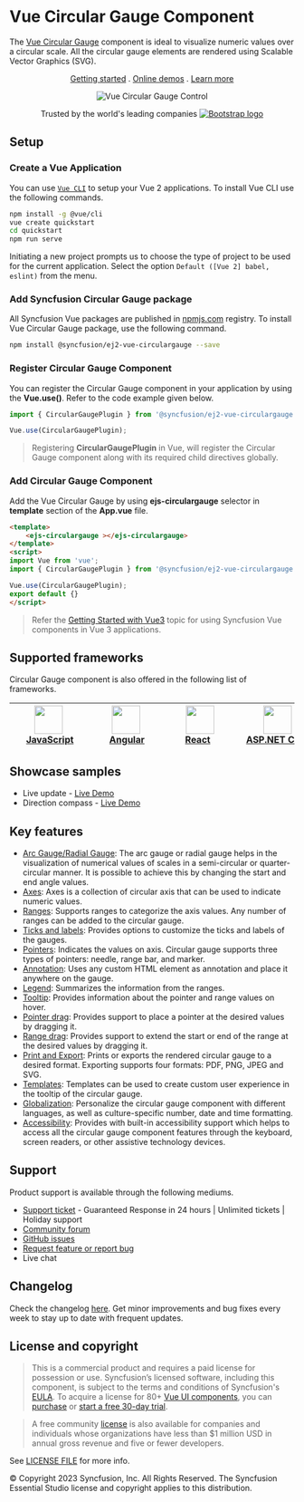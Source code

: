 # Vue Circular Gauge Component

The [Vue Circular Gauge](https://www.syncfusion.com/vue-components/vue-circular-gauge?utm_source=npm&utm_medium=listing&utm_campaign=vue-circulargauge-npm) component is ideal to visualize numeric values over a circular scale. All the circular gauge elements are rendered using Scalable Vector Graphics (SVG).

<p align="center">
  <a href="https://ej2.syncfusion.com/vue/documentation/circular-gauge/getting-started/?utm_source=npm&utm_medium=listing&utm_campaign=vue-circulargauge-npm">Getting started</a> . 
  <a href="https://ej2.syncfusion.com/vue/demos/?utm_source=npm&utm_medium=listing&utm_campaign=vue-circulargauge-npm#/bootstrap5/circular-gauge/default.html">Online demos</a> . 
  <a href="https://www.syncfusion.com/vue-components/vue-circular-gauge?utm_source=npm&utm_medium=listing&utm_campaign=vue-circulargauge-npm">Learn more</a>
</p>

<p align="center">
    <img src="https://github.com/SyncfusionExamples/nuget-img/blob/master/vue/vue-circular-gauge.png" alt="Vue Circular Gauge Control">
</p>

<p align="center">
Trusted by the world's leading companies
  <a href="https://www.syncfusion.com">
    <img src="https://raw.githubusercontent.com/SyncfusionExamples/nuget-img/master/syncfusion/syncfusion-trusted-companies.webp" alt="Bootstrap logo">
  </a>
</p>

## Setup

### Create a Vue Application

You can use [`Vue CLI`](https://github.com/vuejs/vue-cli) to setup your Vue 2 applications. To install Vue CLI use the following commands.

```bash
npm install -g @vue/cli
vue create quickstart
cd quickstart
npm run serve
```
Initiating a new project prompts us to choose the type of project to be used for the current application. Select the option `Default ([Vue 2] babel, eslint)` from the menu.

### Add Syncfusion Circular Gauge package

All Syncfusion Vue packages are published in [npmjs.com](https://www.npmjs.com/~syncfusionorg) registry. To install Vue Circular Gauge package, use the following command.

```bash
npm install @syncfusion/ej2-vue-circulargauge --save
```

### Register Circular Gauge Component

You can register the Circular Gauge component in your application by using the **Vue.use()**. Refer to the code example given below.

```typescript
import { CircularGaugePlugin } from '@syncfusion/ej2-vue-circulargauge';

Vue.use(CircularGaugePlugin);
```

> Registering **CircularGaugePlugin** in Vue, will register the Circular Gauge component along with its required child directives globally.

### Add Circular Gauge Component

Add the Vue Circular Gauge by using **ejs-circulargauge** selector in **template** section of the **App.vue** file.

```html
<template>
    <ejs-circulargauge ></ejs-circulargauge>
</template>
<script>
import Vue from 'vue';
import { CircularGaugePlugin } from '@syncfusion/ej2-vue-circulargauge';

Vue.use(CircularGaugePlugin);
export default {}
</script>
```

> Refer the [Getting Started with Vue3](https://ej2.syncfusion.com/vue/documentation/circular-gauge/getting-started-vue-3/) topic for using Syncfusion Vue components in Vue 3 applications.

## Supported frameworks

Circular Gauge component is also offered in the following list of frameworks.

| [<img src="https://ej2.syncfusion.com/github/images/js.svg" height="50" />](https://www.syncfusion.com/javascript-ui-controls?utm_medium=listing&utm_source=github)<br/>&nbsp;&nbsp;&nbsp;&nbsp;&nbsp;[JavaScript](https://www.syncfusion.com/javascript-ui-controls?utm_medium=listing&utm_source=github)&nbsp;&nbsp;&nbsp;&nbsp; | [<img src="https://ej2.syncfusion.com/github/images/angular.svg"  height="50" />](https://www.syncfusion.com/angular-components/?utm_medium=listing&utm_source=github)<br/>&nbsp;&nbsp;&nbsp;&nbsp;&nbsp;&nbsp;&nbsp;[Angular](https://www.syncfusion.com/angular-components/?utm_medium=listing&utm_source=github)&nbsp;&nbsp;&nbsp;&nbsp;&nbsp;&nbsp; | [<img src="https://ej2.syncfusion.com/github/images/react.svg" height="50" />](https://www.syncfusion.com/react-ui-components?utm_medium=listing&utm_source=github)<br/>&nbsp;&nbsp;&nbsp;&nbsp;&nbsp;&nbsp;&nbsp;[React](https://www.syncfusion.com/react-ui-components?utm_medium=listing&utm_source=github)&nbsp;&nbsp;&nbsp;&nbsp;&nbsp;&nbsp;&nbsp;&nbsp;&nbsp; | [<img src="https://ej2.syncfusion.com/github/images/netcore.svg" height="50" />](https://www.syncfusion.com/aspnet-core-ui-controls?utm_medium=listing&utm_source=github)<br/>&nbsp;&nbsp;[ASP.NET&nbsp;Core](https://www.syncfusion.com/aspnet-core-ui-controls?utm_medium=listing&utm_source=github)&nbsp;&nbsp; | [<img src="https://ej2.syncfusion.com/github/images/netmvc.svg" height="50" />](https://www.syncfusion.com/aspnet-mvc-ui-controls?utm_medium=listing&utm_source=github)<br/>&nbsp;&nbsp;[ASP.NET&nbsp;MVC](https://www.syncfusion.com/aspnet-mvc-ui-controls?utm_medium=listing&utm_source=github)&nbsp;&nbsp; | 
| :-----: | :-----: | :-----: | :-----: | :-----: |

## Showcase samples

* Live update - [Live Demo](https://ej2.syncfusion.com/vue/demos/#/material/circular-gauge/data-sample.html)
* Direction compass - [Live Demo](https://ej2.syncfusion.com/vue/demos/#/material/circular-gauge/compass.html)

## Key features

* [Arc Gauge/Radial Gauge](https://ej2.syncfusion.com/vue/documentation/circular-gauge/gauge-axes/?utm_source=npm&utm_medium=listing&utm_campaign=vue-circulargauge-npm#angles-and-direction): The arc gauge or radial gauge helps in the visualization of numerical values of scales in a semi-circular or quarter-circular manner. It is possible to achieve this by changing the start and end angle values.
* [Axes](https://ej2.syncfusion.com/vue/documentation/circular-gauge/gauge-axes/?utm_source=npm&utm_medium=listing&utm_campaign=vue-circulargauge-npm): Axes is a collection of circular axis that can be used to indicate numeric values.
* [Ranges](https://ej2.syncfusion.com/vue/documentation/circular-gauge/gauge-ranges/?utm_source=npm&utm_medium=listing&utm_campaign=vue-circulargauge-npm): Supports ranges to categorize the axis values. Any number of ranges can be added to the circular gauge.
* [Ticks and labels](https://ej2.syncfusion.com/vue/demos/?utm_source=npm&utm_medium=listing&utm_campaign=vue-circulargauge-npm#/material/circular-gauge/labels.html): Provides options to customize the ticks and labels of the gauges.
* [Pointers](https://ej2.syncfusion.com/vue/documentation/circular-gauge/gauge-pointers/?utm_source=npm&utm_medium=listing&utm_campaign=vue-circulargauge-npm): Indicates the values on axis. Circular gauge supports three types of pointers: needle, range bar, and marker.
* [Annotation](https://ej2.syncfusion.com/vue/documentation/circular-gauge/gauge-annotations/?utm_source=npm&utm_medium=listing&utm_campaign=vue-circulargauge-npm): Uses any custom HTML element as annotation and place it anywhere on the gauge.
* [Legend](https://ej2.syncfusion.com/vue/documentation/circular-gauge/gauge-legend/?utm_source=npm&utm_medium=listing&utm_campaign=vue-circulargauge-npm): Summarizes the information from the ranges.
* [Tooltip](https://ej2.syncfusion.com/vue/documentation/circular-gauge/gauge-user-interaction/?utm_source=npm&utm_medium=listing&utm_campaign=vue-circulargauge-npm#tooltip-for-pointer): Provides information about the pointer and range values on hover.
* [Pointer drag](https://ej2.syncfusion.com/vue/documentation/circular-gauge/gauge-user-interaction/?utm_source=npm&utm_medium=listing&utm_campaign=vue-circulargauge-npm#pointer-drag): Provides support to place a pointer at the desired values by dragging it.
* [Range drag](https://ej2.syncfusion.com/vue/demos/?utm_source=npm&utm_medium=listing&utm_campaign=vue-circulargauge-npm#/material/circular-gauge/user-interaction.html): Provides support to extend the start or end of the range at the desired values by dragging it.
* [Print and Export](https://ej2.syncfusion.com/vue/documentation/circular-gauge/gauge-print-and-export/?utm_source=npm&utm_medium=listing&utm_campaign=vue-circulargauge-npm): Prints or exports the rendered circular gauge to a desired format. Exporting supports four formats: PDF, PNG, JPEG and SVG.
* [Templates](https://ej2.syncfusion.com/vue/demos/?utm_source=npm&utm_medium=listing&utm_campaign=vue-circulargauge-npm#/material/circular-gauge/tooltip.html): Templates can be used to create custom user experience in the tooltip of the circular gauge.
* [Globalization](https://ej2.syncfusion.com/vue/documentation/circular-gauge/internationalization/?utm_source=npm&utm_medium=listing&utm_campaign=vue-circulargauge-npm): Personalize the circular gauge component with different languages, as well as culture-specific number, date and time formatting.
* [Accessibility](https://ej2.syncfusion.com/vue/documentation/circular-gauge/accessibility/?utm_source=npm&utm_medium=listing&utm_campaign=vue-circulargauge-npm): Provides with built-in accessibility support which helps to access all the circular gauge component features through the keyboard, screen readers, or other assistive technology devices. 

## Support

Product support is available through the following mediums.

* [Support ticket](https://support.syncfusion.com/support/tickets/create) - Guaranteed Response in 24 hours | Unlimited tickets | Holiday support
* [Community forum](https://www.syncfusion.com/forums/vue?utm_source=npm&utm_medium=listing&utm_campaign=vue-circulargauge-npm)
* [GitHub issues](https://github.com/syncfusion/ej2-vue-ui-components/issues/new)
* [Request feature or report bug](https://www.syncfusion.com/feedback/vue?utm_source=npm&utm_medium=listing&utm_campaign=vue-circulargauge-npm)
* Live chat

## Changelog

Check the changelog [here](https://github.com/syncfusion/ej2-vue-ui-components/blob/master/components/circulargauge/CHANGELOG.md?utm_source=npm&utm_medium=listing&utm_campaign=vue-circulargauge-npm). Get minor improvements and bug fixes every week to stay up to date with frequent updates.

##  License and copyright

> This is a commercial product and requires a paid license for possession or use. Syncfusion’s licensed software, including this component, is subject to the terms and conditions of Syncfusion's [EULA](https://www.syncfusion.com/eula/es/). To acquire a license for 80+ [Vue UI components](https://www.syncfusion.com/vue-components), you can [purchase](https://www.syncfusion.com/sales/products) or [start a free 30-day trial](https://www.syncfusion.com/account/manage-trials/start-trials).

> A free community [license](https://www.syncfusion.com/products/communitylicense) is also available for companies and individuals whose organizations have less than $1 million USD in annual gross revenue and five or fewer developers.

See [LICENSE FILE](https://github.com/syncfusion/ej2-vue-ui-components/blob/master/components/circulargauge/license?utm_source=npm&utm_medium=listing&utm_campaign=vue-circulargauge-npm) for more info.

© Copyright 2023 Syncfusion, Inc. All Rights Reserved. The Syncfusion Essential Studio license and copyright applies to this distribution.
